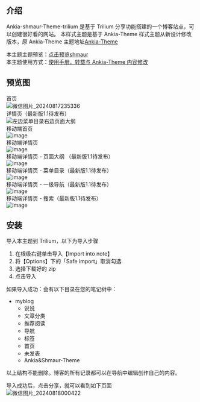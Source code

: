 ## 介绍
Ankia-shmaur-Theme-trilium 是基于 Trilium 分享功能搭建的一个博客站点，可以创建很好看的网站。
本样式主题是基于 Ankia-Theme 样式主题从新设计修改版本，原 Ankia-Theme 主题地址[Ankia-Theme](https://github.com/dvai/Ankia-Theme?tab=readme-ov-file#introduction)

本主题主题预览：[点击预览shmaur](https://www.shmaur.com/)  
本主题使用方式：[使用手册，转载与 Ankia-Theme 内容修改](https://www.shmaur.com/6gBePxfRSctO)  

## 预览图
首页  
![微信图片_20240817235336](https://github.com/user-attachments/assets/6061773d-c61c-4877-9659-19a2779d23f4)  
详情页（最新版1.1待发布）  
![左边菜单目录右边页面大纲](https://github.com/user-attachments/assets/85dd7c17-413a-40ba-b734-50b3805bca60)  
移动端首页  
![image](https://github.com/user-attachments/assets/1133dd4d-2980-4115-9e61-3e9a5810b6a0)  
移动端详情页  
![image](https://github.com/user-attachments/assets/4772ee0a-dc68-4552-9395-dd7825f91cb4)  
移动端详情页 - 页面大纲 （最新版1.1待发布）  
![image](https://github.com/user-attachments/assets/2b63feb3-d342-4683-919c-07ca79c9413e)  
移动端详情页 - 菜单目录（最新版1.1待发布）  
![image](https://github.com/user-attachments/assets/40b569b5-b6ba-4fb8-8e2a-d5889f2da3c5)  
移动端详情页 - 一级导航（最新版1.1待发布）  
![image](https://github.com/user-attachments/assets/458ad199-7cd5-4c98-a346-b497ca9945d4)  
移动端详情页 - 搜索（最新版1.1待发布）  
![image](https://github.com/user-attachments/assets/157c9ca5-056f-4106-ac29-b81a97ec0a0d)  



## 安装
导入本主题到 Trilium，以下为导入步骤  
1. 在根级右键单击导入【Import into note】  
2. 将【Options】下的「Safe import」取消勾选  
3. 选择下载好的 zip  
4. 点击导入  

如果导入成功：会有以下目录在您的笔记树中：  
- myblog
	- 说说
	- 文章分类
	- 推荐阅读
	- 导航
	- 标签
	- 首页
	- 未发表
	- Ankia&Shmaur-Theme

 以上结构不能删除。博客的所有记录都可以在导航中编辑创作自己的内容。

导入成功后，点击分享，就可以看到如下页面  
![微信图片_20240818000422](https://github.com/user-attachments/assets/2d507b0f-f72c-454b-8d10-0bdc4410fdf0)



